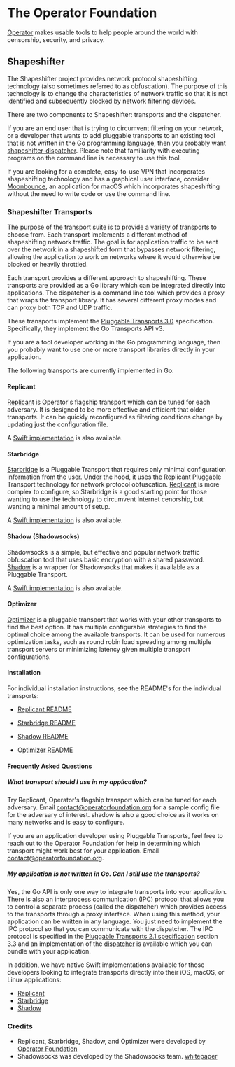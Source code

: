 # The Operator Foundation

[Operator](https://operatorfoundation.org) makes usable tools to help people around the world with censorship, security, and privacy.

## Shapeshifter

The Shapeshifter project provides network protocol shapeshifting technology
(also sometimes referred to as obfuscation). The purpose of this technology is
to change the characteristics of network traffic so that it is not identified
and subsequently blocked by network filtering devices.

There are two components to Shapeshifter: transports and the dispatcher. 

If you are an end user that is trying to circumvent filtering on your network, or a developer that wants to add pluggable transports to an existing tool that is not written in the Go programming language, then you probably want [shapeshifter-dispatcher](https://github.com/OperatorFoundation/shapeshifter-dispatcher). Please note that familiarity with executing programs on the command line is necessary to use this tool.

If you are looking for a complete, easy-to-use VPN that incorporates shapeshifting technology and has a graphical user interface, consider
[Moonbounce](https://github.com/OperatorFoundation/Moonbounce), an application for macOS which incorporates shapeshifting without the need to write code or use the command line.

### Shapeshifter Transports

The purpose of the transport suite is to provide a variety of transports to choose from. Each transport implements a different method of shapeshifting network traffic. The goal is for application traffic to be sent over the network in a shapeshifted form that bypasses network filtering, allowing the application to work on networks where it would otherwise be blocked or heavily throttled.

Each transport provides a different approach to shapeshifting. These transports are provided as a Go library which can be integrated directly into applications. The dispatcher is a command line tool which provides a proxy that wraps the transport library. It has several different proxy modes and can proxy both TCP and UDP traffic.

These transports implement the [Pluggable Transports 3.0](https://github.com/Pluggable-Transports/Pluggable-Transports-spec/tree/main/releases/PTSpecV3.0) specification. Specifically, they implement the Go Transports API v3.

If you are a tool developer working in the Go programming language, then you
probably want to use one or more transport libraries directly in your application.


The following transports are currently implemented in Go:

#### Replicant

[Replicant](https://github.com/OperatorFoundation/Replicant-go) is Operator's flagship transport which can be tuned for each adversary. It is designed to be more effective and efficient that older transports.
It can be quickly reconfigured as filtering conditions change by updating just the configuration file.

A [Swift implementation](https://github.com/OperatorFoundation/ReplicantSwift.git) is also available.

#### Starbridge

[Starbridge](https://github.com/OperatorFoundation/Starbridge-go.git) is a Pluggable Transport that requires only minimal configuration information from the user. Under the hood, it uses the Replicant Pluggable Transport technology for network protocol obfuscation. [Replicant](https://github.com/OperatorFoundation/Replicant-go) is more complex to configure, so Starbridge is a good starting point for those wanting to use the technology to circumvent Internet cenorship, but wanting a minimal amount of setup.

A [Swift implementation](https://github.com/OperatorFoundation/Starbridge.git) is also available.

#### Shadow (Shadowsocks)

Shadowsocks is a simple, but effective and popular network traffic obfuscation tool that uses basic encryption with a shared password.
[Shadow](https://github.com/OperatorFoundation/Shadow-go) is a wrapper for Shadowsocks that makes it available as a Pluggable Transport.

A [Swift implementation](https://github.com/OperatorFoundation/ShadowSwift.git) is also available.

#### Optimizer

[Optimizer](https://github.com/OperatorFoundation/Optimizer-go) is a pluggable transport that works with your other transports to find the best option. It has multiple configurable strategies to find
the optimal choice among the available transports. It can be used for numerous optimization tasks, such as round
robin load spreading among multiple transport servers or minimizing latency given multiple transport configurations.


#### Installation

For individual installation instructions, see the README's for the individual transports:

- [Replicant README](https://github.com/OperatorFoundation/Replicant-go/blob/main/README.md)

- [Starbridge README](https://github.com/OperatorFoundation/Starbridge-go/blob/main/README.md)

- [Shadow README](https://github.com/OperatorFoundation/Shadow-go/blob/main/README.md)

- [Optimizer README](https://github.com/OperatorFoundation/Optimizer-go/blob/main/README.md)


#### Frequently Asked Questions

##### What transport should I use in my application?

Try Replicant, Operator's flagship transport which can be tuned for each adversary. Email contact@operatorfoundation.org for a sample config file for the adversary of interest.
shadow is also a good choice as it works on many networks and is easy to configure.

If you are an application developer using Pluggable Transports, feel free to reach out to the Operator Foundation for
help in determining which transport might work best for your application. Email contact@operatorfoundation.org.

##### My application is not written in Go. Can I still use the transports?

Yes, the Go API is only one way to integrate transports into your application.
There is also an interprocess communication (IPC) protocol that allows you to
control a separate process (called the dispatcher) which provides access to the
transports through a proxy interface. When using this method, your application
can be written in any language. You just need to implement the IPC protocol so
that you can communicate with the dispatcher. The IPC protocol is specified in
the [Pluggable Transports 2.1 specification](https://www.pluggabletransports.info/spec/#build) section 3.3 and an implementation of the [dispatcher](https://github.com/OperatorFoundation/shapeshifter-dispatcher) is available which you can bundle with your
application.

In addition, we have native Swift implementations available for those developers looking to integrate transports directly into their iOS, macOS, or Linux applications:
- [Replicant](https://github.com/OperatorFoundation/ReplicantSwift.git)
- [Starbridge](https://github.com/OperatorFoundation/Starbridge.git)
- [Shadow](https://github.com/OperatorFoundation/ShadowSwift.git)

### Credits

 * Replicant, Starbridge, Shadow, and Optimizer were developed by [Operator Foundation](https://operatorfoundation.org)
 * Shadowsocks was developed by the Shadowsocks team. [whitepaper](https://shadowsocks.org/assets/whitepaper.pdf)
